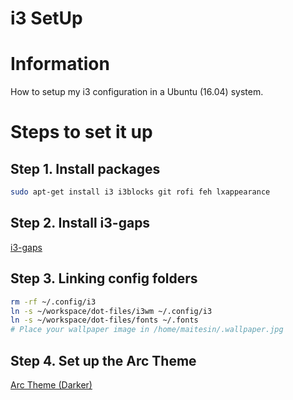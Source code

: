 i3 SetUp
========

# Information
How to setup my i3 configuration in a Ubuntu (16.04) system.

# Steps to set it up

## Step 1. Install packages
```bash
sudo apt-get install i3 i3blocks git rofi feh lxappearance 
```

## Step 2. Install i3-gaps
[i3-gaps](https://github.com/Airblader/i3)

## Step 3. Linking config folders
```bash
rm -rf ~/.config/i3
ln -s ~/workspace/dot-files/i3wm ~/.config/i3
ln -s ~/workspace/dot-files/fonts ~/.fonts
# Place your wallpaper image in /home/maitesin/.wallpaper.jpg
```

## Step 4. Set up the Arc Theme
[Arc Theme (Darker)](https://github.com/horst3180/arc-theme)

